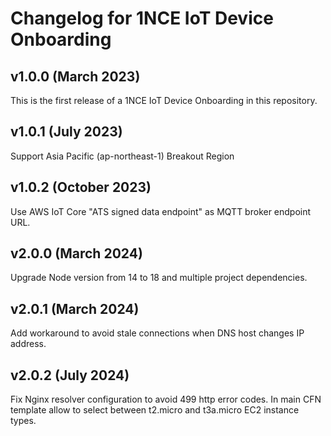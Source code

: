 # Changelog for 1NCE IoT Device Onboarding

## v1.0.0 (March 2023)

This is the first release of a 1NCE IoT Device Onboarding in this repository.

## v1.0.1 (July 2023)

Support Asia Pacific (ap-northeast-1) Breakout Region

## v1.0.2 (October 2023)

Use AWS IoT Core "ATS signed data endpoint" as MQTT broker endpoint URL.

## v2.0.0 (March 2024)

Upgrade Node version from 14 to 18 and multiple project dependencies.

## v2.0.1 (March 2024)

Add workaround to avoid stale connections when DNS host changes IP address.

## v2.0.2 (July 2024)

Fix Nginx resolver configuration to avoid 499 http error codes.
In main CFN template allow to select between t2.micro and t3a.micro EC2 instance types.
